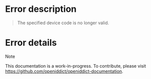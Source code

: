 # Error description

> The specified device code is no longer valid.

# Error details

> [!NOTE]
> This documentation is a work-in-progress. To contribute, please visit https://github.com/openiddict/openiddict-documentation.

